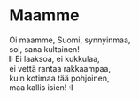 # Maamme

Oi maamme, Suomi, synnyinmaa,  
soi, sana kultainen!  
𝄆 Ei laaksoa, ei kukkulaa,  
ei vettä rantaa rakkaampaa,  
kuin kotimaa tää pohjoinen,  
maa kallis isien! 𝄇
